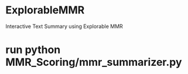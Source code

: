 # ExplorableMMR
Interactive Text Summary using Explorable MMR

# run python MMR_Scoring/mmr_summarizer.py
